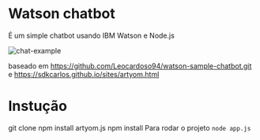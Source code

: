 # Watson chatbot

É um simple chatbot usando IBM Watson e Node.js

![chat-example](https://cdn-images-1.medium.com/max/800/1*iatsJpNf38Kix_In0ddw3g.gif)

baseado em https://github.com/Leocardoso94/watson-sample-chatbot.git e https://sdkcarlos.github.io/sites/artyom.html

# Instução
git clone 
npm install artyom.js
npm install
Para rodar o projeto `node app.js`
